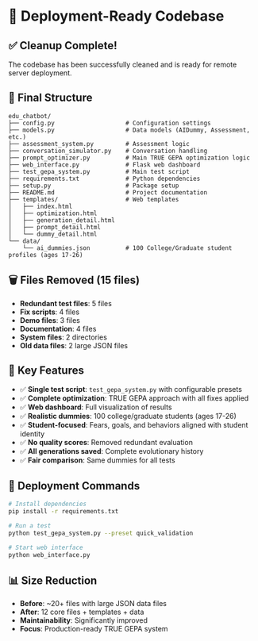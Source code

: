 # 🚀 Deployment-Ready Codebase

## ✅ **Cleanup Complete!**

The codebase has been successfully cleaned and is ready for remote server deployment.

## 📁 **Final Structure**
```
edu_chatbot/
├── config.py                    # Configuration settings
├── models.py                    # Data models (AIDummy, Assessment, etc.)
├── assessment_system.py         # Assessment logic
├── conversation_simulator.py    # Conversation handling
├── prompt_optimizer.py          # Main TRUE GEPA optimization logic
├── web_interface.py             # Flask web dashboard
├── test_gepa_system.py          # Main test script
├── requirements.txt             # Python dependencies
├── setup.py                     # Package setup
├── README.md                    # Project documentation
├── templates/                   # Web templates
│   ├── index.html
│   ├── optimization.html
│   ├── generation_detail.html
│   ├── prompt_detail.html
│   └── dummy_detail.html
└── data/
    └── ai_dummies.json          # 100 College/Graduate student profiles (ages 17-26)
```

## 🗑️ **Files Removed (15 files)**
- **Redundant test files**: 5 files
- **Fix scripts**: 4 files  
- **Demo files**: 3 files
- **Documentation**: 4 files
- **System files**: 2 directories
- **Old data files**: 2 large JSON files

## 🎯 **Key Features**
- ✅ **Single test script**: `test_gepa_system.py` with configurable presets
- ✅ **Complete optimization**: TRUE GEPA approach with all fixes applied
- ✅ **Web dashboard**: Full visualization of results
- ✅ **Realistic dummies**: 100 college/graduate students (ages 17-26)
- ✅ **Student-focused**: Fears, goals, and behaviors aligned with student identity
- ✅ **No quality scores**: Removed redundant evaluation
- ✅ **All generations saved**: Complete evolutionary history
- ✅ **Fair comparison**: Same dummies for all tests

## 🚀 **Deployment Commands**
```bash
# Install dependencies
pip install -r requirements.txt

# Run a test
python test_gepa_system.py --preset quick_validation

# Start web interface
python web_interface.py
```

## 📊 **Size Reduction**
- **Before**: ~20+ files with large JSON data files
- **After**: 12 core files + templates + data
- **Maintainability**: Significantly improved
- **Focus**: Production-ready TRUE GEPA system
